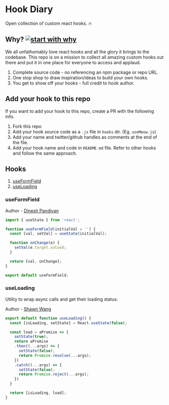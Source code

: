 # Hook Diary

Open collection of custom react hooks. 🔥

## Why? [![start with why](https://img.shields.io/badge/start%20with-why%3F-brightgreen.svg?style=flat)](http://www.ted.com/talks/simon_sinek_how_great_leaders_inspire_action)

We all unfathomably love react hooks and all the glory it brings to the codebase. This repo is on a mission to collect all amazing custom hooks out there and put it in one place for everyone to access and applaud.

1. Complete source code - no referencing an npm package or repo URL.
2. One stop shop to draw inspiration/ideas to build your own hooks.
3. You get to show off your hooks - full credit to hook author.

## Add your hook to this repo

If you want to add your hook to this repo, create a PR with the following info.

1. Fork this repo
2. Add your hook source code as a `.js` file in `hooks` dir. (Eg. `useMeow.js`)
3. Add your name and twitter/github handles as comments at the end of the file.
4. Add your hook name and code in `README.md` file. Refer to other hooks and follow the same approach.

## Hooks

1. [useFormField](#useFormField)
2. [useLoading](#useLoading)

### useFormField

Author - [Dinesh Pandiyan](https://github.com/flexdinesh)

```js
import { useState } from 'react';

function useFormField(initialVal = '') {
  const [val, setVal] = useState(initialVal);

  function onChange(e) {
    setVal(e.target.value);
  }

  return [val, onChange];
}

export default useFormField;
```

### useLoading

Utility to wrap async calls and get their loading status.

Author - [Shawn Wang](https://github.com/sw-yx)

```js
export default function useLoading() {
  const [isLoading, setState] = React.useState(false);

  const load = aPromise => {
    setState(true);
    return aPromise
    .then((...args) => {
      setState(false);
      return Promise.resolve(...args);
    })
    .catch((...args) => {
      setState(false);
      return Promise.reject(...args);
    })
  }

  return [isLoading, load];
}
```
